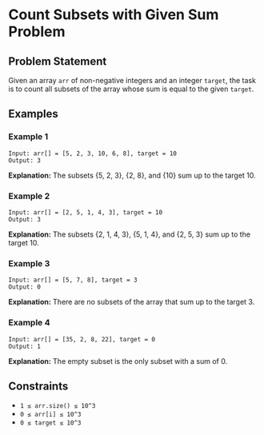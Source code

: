 # Count Subsets with Given Sum Problem

## Problem Statement

Given an array `arr` of non-negative integers and an integer `target`, the task is to count all subsets of the array whose sum is equal to the given `target`.

## Examples

### Example 1

```
Input: arr[] = [5, 2, 3, 10, 6, 8], target = 10
Output: 3
```

**Explanation:** The subsets {5, 2, 3}, {2, 8}, and {10} sum up to the target 10.

### Example 2

```
Input: arr[] = [2, 5, 1, 4, 3], target = 10
Output: 3
```

**Explanation:** The subsets {2, 1, 4, 3}, {5, 1, 4}, and {2, 5, 3} sum up to the target 10.

### Example 3

```
Input: arr[] = [5, 7, 8], target = 3
Output: 0
```

**Explanation:** There are no subsets of the array that sum up to the target 3.

### Example 4

```
Input: arr[] = [35, 2, 8, 22], target = 0
Output: 1
```

**Explanation:** The empty subset is the only subset with a sum of 0.

## Constraints

- `1 ≤ arr.size() ≤ 10^3`
- `0 ≤ arr[i] ≤ 10^3`
- `0 ≤ target ≤ 10^3`
